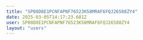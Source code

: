 ```yaml
---
title: "SP08D8E1PCNFAPNF76523K58MRAF6FQJ26588ZY4"
date: 2025-03-05T14:17:23.681Z
user: SP08D8E1PCNFAPNF76523K58MRAF6FQJ26588ZY4
layout: "users"
---
```

    